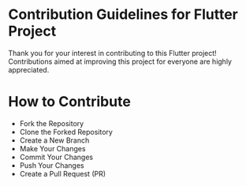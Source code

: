 # Contribution Guidelines for Flutter Project

Thank you for your interest in contributing to this Flutter project! Contributions aimed at improving this project for everyone are highly appreciated.

# How to Contribute

- Fork the Repository
- Clone the Forked Repository
- Create a New Branch
- Make Your Changes
- Commit Your Changes
- Push Your Changes
- Create a Pull Request (PR)

